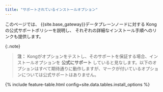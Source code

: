 ```yaml
---
title: "サポートされているインストールオプション"
---
```

このページでは、 {{site.base_gateway}}データプレーンノードに対する Kong の公式サポートポリシーを説明し、
それぞれの詳細なインストール手順へのリンクも提供します。

{:.note}
> 
> **注：** Kongがオプションをテストし、そのサポートを保証する場合、インストールオプションを **公式にサポート** していると見なします。以下のオプションはすべて期待通りに動作しますが、<i class="fa fa-times" style="color: #d44324; opacity: 50%"></i>マークが付いているオプションについては公式サポートはありません。

{% include feature-table.html config=site.data.tables.install_options %}

